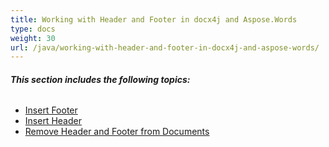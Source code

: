```yaml
---
title: Working with Header and Footer in docx4j and Aspose.Words
type: docs
weight: 30
url: /java/working-with-header-and-footer-in-docx4j-and-aspose-words/
---
```


###### **This section includes the following topics:**
- [Insert Footer](https://docs.aspose.com/words/java/insert-footer/)
- [Insert Header](https://docs.aspose.com/words/java/insert-header/)
- [Remove Header and Footer from Documents](https://docs.aspose.com/words/java/remove-header-and-footer-from-documents/)
